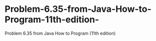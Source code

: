 # Problem-6.35-from-Java-How-to-Program-11th-edition-
Problem 6.35 from Java How to Program (11th edition)
